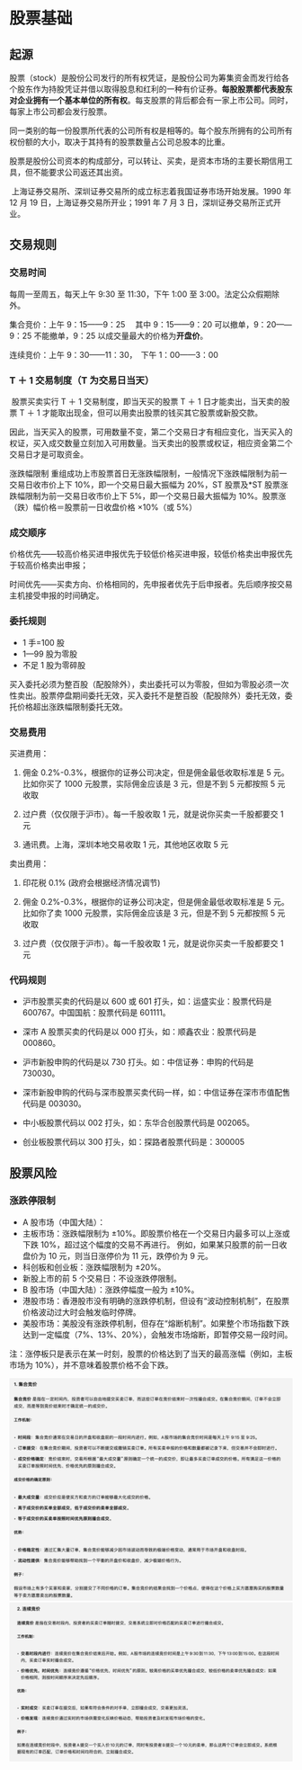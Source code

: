 # 股票基础

## 起源

​ 股票（stock）是股份公司发行的所有权凭证，是股份公司为筹集资金而发行给各个股东作为持股凭证并借以取得股息和红利的一种有价证券。**每股股票都代表股东对企业拥有一个基本单位的所有权**。每支股票的背后都会有一家上市公司。同时，每家上市公司都会发行股票。

​ 同一类别的每一份股票所代表的公司所有权是相等的。每个股东所拥有的公司所有权份额的大小，取决于其持有的股票数量占公司总股本的比重。

​ 股票是股份公司资本的构成部分，可以转让、买卖，是资本市场的主要长期信用工具，但不能要求公司返还其出资。

​ 上海证券交易所、深圳证券交易所的成立标志着我国证券市场开始发展。1990 年 12 月 19 日，上海证券交易所开业；1991 年 7 月 3 日，深圳证券交易所正式开业。

## 交易规则

### 交易时间

每周一至周五，每天上午 9:30 至 11:30，下午 1:00 至 3:00。法定公众假期除外。

集合竞价：上午 9：15——9：25 　其中 9：15——9：20 可以撤单，9：20——9：25 不能撤单，9：25 以成交量最大的价格为**开盘价**。

连续竞价：上午 9：30——11：30，　下午 1：00——3：00

### T ＋ 1 交易制度（T 为交易日当天）

​ 股票买卖实行 T ＋ 1 交易制度，即当天买的股票 T ＋ 1 日才能卖出，当天卖的股票 T ＋ 1 才能取出现金，但可以用卖出股票的钱买其它股票或新股交款。

​ 因此，当天买入的股票，可用数量不变，第二个交易日才有相应变化，当天买入的权证，买入成交数量立刻加入可用数量。当天卖出的股票或权证，相应资金第二个交易日才是可取资金。

涨跌幅限制
​ 重组成功上市股票首日无涨跌幅限制，一般情况下涨跌幅限制为前一交易日收市价上下 10%，即一个交易日最大振幅为 20%，ST 股票及\*ST 股票涨跌幅限制为前一交易日收市价上下 5%，即一个交易日最大振幅为 10%。​ 股票涨（跌）幅价格＝股票前一日收盘价格 ×10%（或 5%）

### 成交顺序

价格优先——较高价格买进申报优先于较低价格买进申报，较低价格卖出申报优先于较高价格卖出申报；

时间优先——买卖方向、价格相同的，先申报者优先于后申报者。先后顺序按交易主机接受申报的时间确定。

### 委托规则

- 1 手=100 股
- 1—99 股为零股
- 不足 1 股为零碎股

买入委托必须为整百股（配股除外），卖出委托可以为零股，但如为零股必须一次性卖出。股票停盘期间委托无效，买入委托不是整百股（配股除外）委托无效，委托价格超出涨跌幅限制委托无效。

### 交易费用

买进费用：

1. 佣金 0.2%-0.3%，根据你的证券公司决定，但是佣金最低收取标准是 5 元。比如你买了 1000 元股票，实际佣金应该是 3 元，但是不到 5 元都按照 5 元收取

2. 过户费（仅仅限于沪市）。每一千股收取 1 元，就是说你买卖一千股都要交 1 元

3. 通讯费。上海，深圳本地交易收取 1 元，其他地区收取 5 元

卖出费用：

1.  印花税 0.1% (政府会根据经济情况调节)

2.  佣金 0.2%-0.3%，根据你的证券公司决定，但是佣金最低收取标准是 5 元。比如你了卖 1000 元股票，实际佣金应该是 3 元，但是不到 5 元都按照 5 元收取

3.  过户费（仅仅限于沪市）。每一千股收取 1 元，就是说你买卖一千股都要交 1 元

### 代码规则

- 沪市股票买卖的代码是以 600 或 601 打头，如：运盛实业：股票代码是 600767。中国国航：股票代码是 601111。

- 深市 A 股票买卖的代码是以 000 打头，如：顺鑫农业：股票代码是 000860。

- 沪市新股申购的代码是以 730 打头。如：中信证券：申购的代码是 730030。

- 深市新股申购的代码与深市股票买卖代码一样，如：中信证券在深市市值配售代码是 003030。

- 中小板股票代码以 002 打头，如：东华合创股票代码是 002065。

- 创业板股票代码以 300 打头，如：探路者股票代码是：300005

## 股票风险

### 涨跌停限制

- A 股市场（中国大陆）：
- 主板市场：涨跌幅限制为 ±10%。即股票价格在一个交易日内最多可以上涨或下跌 10%，超过这个幅度的交易不再进行。
  例如，如果某只股票的前一日收盘价为 10 元，则当日涨停价为 11 元，跌停价为 9 元。
- 科创板和创业板：涨跌幅限制为 ±20%。
- 新股上市的前 5 个交易日：不设涨跌停限制。
- B 股市场（中国大陆）：涨跌停幅度一般为 ±10%。
- 港股市场：香港股市没有明确的涨跌停机制，但设有“波动控制机制”，在股票价格波动过大时会触发临时停牌。
- 美股市场：美股没有涨跌停机制，但存在“熔断机制”。如果整个市场指数下跌达到一定幅度（7%、13%、20%），会触发市场熔断，即暂停交易一段时间。

注：涨停板只是表示在某一时刻，股票的价格达到了当天的最高涨幅（例如，主板市场为 10%），并不意味着股票价格不会下跌。

![alt text](image.png)
![alt text](image-1.png)
